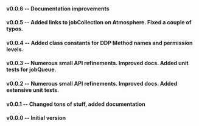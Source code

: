 #### v0.0.6 -- Documentation improvements

#### v0.0.5 -- Added links to jobCollection on Atmosphere. Fixed a couple of typos.

#### v0.0.4 -- Added class constants for DDP Method names and permission levels.

#### v0.0.3 -- Numerous small API refinements. Improved docs. Added unit tests for jobQueue.

#### v0.0.2 -- Numerous small API refinements. Improved docs. Added extensive unit tests.

#### v0.0.1 -- Changed tons of stuff, added documentation

#### v0.0.0 -- Initial version